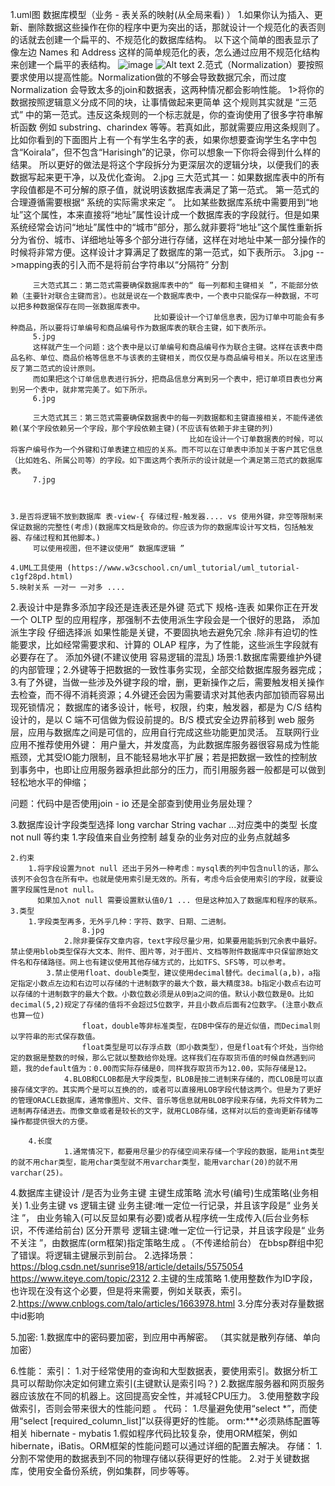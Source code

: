 	
1.uml图 数据库模型（业务 - 表关系的映射(从全局来看) ）
    1.如果你认为插入、更新、删除数据这些操作在你的程序中更为突出的话，那就设计一个规范化的表否则的话就去创建一个扁平的、不规范化的数据库结构。
      以下这个简单的图表显示了像左边 Names 和 Address 这样的简单规范化的表，怎么通过应用不规范化结构来创建一个扁平的表结构。
         ![image](https://raw.githubusercontent.com/SmileHi/blog/master/TechPoint/respository/%E5%BE%AE%E4%BF%A1%E5%9B%BE%E7%89%87_20181211203247.jpg)
      ![Alt text](https://raw.githubusercontent.com/SmileHi/blog/master/TechPoint/respository/%E5%BE%AE%E4%BF%A1%E5%9B%BE%E7%89%87_20181211203247.jpg)
		2.范式（Normalization）要按照要求使用以提高性能。Normalization做的不够会导致数据冗余，而过度Normalization 会导致太多的join和数据表，这两种情况都会影响性能。
        1>将你的数据按照逻辑意义分成不同的块，让事情做起来更简单
          这个规则其实就是 “三范式” 中的第一范式。违反这条规则的一个标志就是，你的查询使用了很多字符串解析函数
					例如 substring、charindex 等等。若真如此，那就需要应用这条规则了。
					比如你看到的下面图片上有一个有学生名字的表，如果你想要查询学生名字中包含“Koirala”，但不包含“Harisingh”的记录，你可以想象一下你将会得到什么样的结果。
					所以更好的做法是将这个字段拆分为更深层次的逻辑分块，以便我们的表数据写起来更干净，以及优化查询。
		     2.jpg
		     三大范式其一：如果数据库表中的所有字段值都是不可分解的原子值，就说明该数据库表满足了第一范式。
											 第一范式的合理遵循需要根据“ 系统的实际需求来定 ”。
											 比如某些数据库系统中需要用到“地址”这个属性，本来直接将“地址”属性设计成一个数据库表的字段就行。但是如果系统经常会访问“地址”属性中的“城市”部分，那么就非要将“地址”这个属性重新拆分为省份、城市、详细地址等多个部分进行存储，这样在对地址中某一部分操作的时候将非常方便。这样设计才算满足了数据库的第一范式，如下表所示。
         3.jpg   -->mapping表的引入而不是将前台字符串以“分隔符” 分割
               
         三大范式其二：第二范式需要确保数据库表中的“ 每一列都和主键相关 ”，不能部分依赖（主要针对联合主键而言）。也就是说在一个数据库表中，一个表中只能保存一种数据，不可以把多种数据保存在同一张数据库表中。
        							比如要设计一个订单信息表，因为订单中可能会有多种商品，所以要将订单编号和商品编号作为数据库表的联合主键，如下表所示。
         5.jpg
         这样就产生一个问题：这个表中是以订单编号和商品编号作为联合主键。这样在该表中商品名称、单位、商品价格等信息不与该表的主键相关，而仅仅是与商品编号相关。所以在这里违反了第二范式的设计原则。
         而如果把这个订单信息表进行拆分，把商品信息分离到另一个表中，把订单项目表也分离到另一个表中，就非常完美了。如下所示。	
         6.jpg
         
         三大范式其三：第三范式需要确保数据表中的每一列数据都和主键直接相关，不能传递依赖(某个字段依赖另一个字段，那个字段依赖主键)(不应该有依赖于非主键的列)
											比如在设计一个订单数据表的时候，可以将客户编号作为一个外键和订单表建立相应的关系。而不可以在订单表中添加关于客户其它信息（比如姓名、所属公司等）的字段。如下面这两个表所示的设计就是一个满足第三范式的数据库表。
         7.jpg
 			

         
    3.是否将逻辑不放到数据库 表-view-{ 存储过程-触发器.... vs 使用外键，非空等限制来保证数据的完整性(考虑)(数据库文档是致命的。你应该为你的数据库设计写文档，包括触发器、存储过程和其他脚本。)
         可以使用视图，但不建议使用“ 数据库逻辑 ”
    
    4.UML工具使用 (https://www.w3cschool.cn/uml_tutorial/uml_tutorial-c1gf28pd.html)
    5.映射关系 一对一 一对多 .... 
        
2.表设计中是靠多添加字段还是连表还是外键 
       范式下 规格-连表
        如果你正在开发一个 OLTP 型的应用程序，那强制不去使用派生字段会是一个很好的思路，
       添加派生字段
        仔细选择派 如果性能是关键，不要固执地去避免冗余 .除非有迫切的性能要求，比如经常需要求和、计算的 OLAP 程序，为了性能，这些派生字段就有必要存在了。
       添加外键(不建议使用 容易逻辑的混乱)
        场景:1.数据库需要维护外键的内部管理；2.外键等于把数据的一致性事务实现，全部交给数据库服务器完成；3.有了外键，当做一些涉及外键字段的增，删，更新操作之后，需要触发相关操作去检查，而不得不消耗资源；4.外键还会因为需要请求对其他表内部加锁而容易出现死锁情况；
             数据库的诸多设计，帐号，权限，约束，触发器，都是为 C/S 结构设计的，是以 C 端不可信做为假设前提的。B/S 模式安全边界前移到 web 服务层，应用与数据库之间是可信的，应用自行完成这些功能更加灵活。
             互联网行业应用不推荐使用外键： 用户量大，并发度高，为此数据库服务器很容易成为性能瓶颈，尤其受IO能力限制，且不能轻易地水平扩展；若是把数据一致性的控制放到事务中，也即让应用服务器承担此部分的压力，而引用服务器一般都是可以做到轻松地水平的伸缩；
  
  问题：代码中是否使用join - io 还是全部查到使用业务层处理？
  
3.数据库设计字段类型选择 long varchar String vachar ...对应类中的类型 长度 not null 等约束
    1.字段值来自业务控制 越复杂的业务对应的业务点就越多
    
    2.约束
        1.将字段设置为not null 还出于另外一种考虑：mysql表的列中包含null的话，那么该列不会包含在所有中。也就是使用索引是无效的。所有，考虑今后会使用索引的字段，就要设置字段属性是not null。
          如果加入not null 需要设置默认值0/1 ... 但是这种加入了数据库和程序的联系。
    3.类型
        1.字段类型再多，无外乎几种：字符、数字、日期、二进制。
					8.jpg
				2.除非要保存文章内容，text字段尽量少用，如果要用能拆到冗余表中最好。禁止使用blob类型保存大文本、附件、图片等，对于图片、文档等附件数据库中只保留原始文件名和存储路径。网上也有建议使用其他存储方式的，比如TFS、SFS等，可以参考。
		    3.禁止使用float、double类型，建议使用decimal替代。decimal(a,b)，a指定指定小数点左边和右边可以存储的十进制数字的最大个数，最大精度38。b指定小数点右边可以存储的十进制数字的最大个数。小数位数必须是从0到a之间的值。默认小数位数是0。比如decimal(5,2)规定了存储的值将不会超过5位数字，并且小数点后面有2位数字。(注意小数点也算一位)
 					float，double等非标准类型，在DB中保存的是近似值，而Decimal则以字符串的形式保存数值。
 					float类型是可以存浮点数（即小数类型），但是float有个坏处，当你给定的数据是整数的时候，那么它就以整数给你处理。这样我们在存取货币值的时候自然遇到问题，我的default值为：0.00而实际存储是0，同样我存取货币为12.00，实际存储是12。
 				4.BLOB和CLOB都是大字段类型，BLOB是按二进制来存储的，而CLOB是可以直接存储文字的。其实两个是可以互换的的，或者可以直接用LOB字段代替这两个。但是为了更好的管理ORACLE数据库，通常像图片、文件、音乐等信息就用BLOB字段来存储，先将文件转为二进制再存储进去。而像文章或者是较长的文字，就用CLOB存储，这样对以后的查询更新存储等操作都提供很大的方便。	
		
		4.长度 
				1.通常情况下，都要用尽量少的存储空间来存储一个字段的数据，能用int类型的就不用char类型，能用char类型就不用varchar类型，能用varchar(20)的就不用varchar(25)。

4.数据库主键设计 /是否为业务主键  主键生成策略  流水号(编号)生成策略(业务相关)
    1.业务主键 vs 逻辑主键
      业务主键:唯一定位一行记录，并且该字段是“ 业务关注 ”，  由业务输入(可以反显如果有必要)或者从程序统一生成传入(后台业务标识，不传递给前台) 区分开票号
      逻辑主键:唯一定位一行记录，并且该字段是“ 业务不关注 ”，由数据库(orm框架)指定策略生成 。（不传递给前台） 在bbsp群组中犯了错误。将逻辑主键展示到前台。
    2.选择场景： https://blog.csdn.net/sunrise918/article/details/5575054
    						https://www.iteye.com/topic/2312
    2.主键的生成策略 
     		1.使用整数作为ID字段，也许现在没有这个必要，但是将来需要，例如关联表，索引。
     		2.https://www.cnblogs.com/talo/articles/1663978.html
    3.分库分表对存量数据中id影响
    
    

5.加密:
	   1.数据库中的密码要加密，到应用中再解密。 （其实就是散列存储、单向加密）
	
6.性能：
		  索引：
			   1.对于经常使用的查询和大型数据表，要使用索引。数据分析工具可以帮助你决定如何建立索引(主键默认是索引吗？)
			   2.数据库服务器和网页服务器应该放在不同的机器上。这回提高安全性，并减轻CPU压力。
			   3.使用整数字段做索引，否则会带来很大的性能问题 。
			代码：
			   1.尽量避免使用“select *”，而使用“select [required_column_list]”以获得更好的性能。
			orm:***必须熟练配置等相关  hibernate - mybatis 
			   1.假如程序代码比较复杂，使用ORM框架，例如hibernate，iBatis。ORM框架的性能问题可以通过详细的配置去解决。
			存储：
			   1.分割不常使用的数据表到不同的物理存储以获得更好的性能。
			   2.对于关键数据库，使用安全备份系统，例如集群，同步等等。






